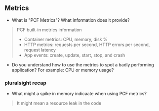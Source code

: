 ## Metrics

- What is "PCF Metrics"? What information does it provide?

> PCF built-in metrics information
> - Container metrics: CPU, memory, disk %
> - HTTP metrics: requests per second, HTTP errors per second, request latency
> - App events: create, update, start, stop, and crash

- Do you understand how to use the metrics to spot a badly performing application? For example: CPU or memory usage?

### pluralsight recap

- What might a spike in memory indicaate when using PCF metrics?

> It might mean a resource leak in the code

